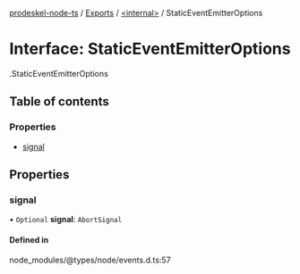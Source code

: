 [prodeskel-node-ts](../README.md) / [Exports](../modules.md) / [<internal\>](../modules/internal_.md) / StaticEventEmitterOptions

# Interface: StaticEventEmitterOptions

[<internal>](../modules/internal_.md).StaticEventEmitterOptions

## Table of contents

### Properties

- [signal](internal_.StaticEventEmitterOptions.md#signal)

## Properties

### signal

• `Optional` **signal**: `AbortSignal`

#### Defined in

node_modules/@types/node/events.d.ts:57
